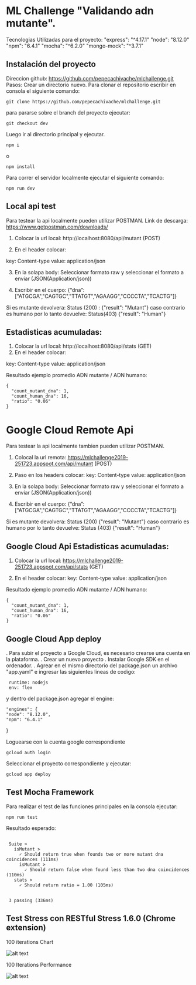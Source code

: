 # ML Challenge "Validando adn mutante".

Tecnologias Utilizadas para el proyecto:
 "express": "^4.17.1"
 "node": "8.12.0"
 "npm": "6.4.1"
 "mocha": "^6.2.0"
 "mongo-mock": "^3.7.1"
 
 ## Instalación del proyecto
 Direccion github: https://github.com/pepecachivache/mlchallenge.git
 Pasos:
 Crear un directorio nuevo.
 Para clonar el repositorio escribir en consola el siguiente comando:
 ```
 git clone https://github.com/pepecachivache/mlchallenge.git
 ```
 para pararse sobre el branch del proyecto ejecutar:
  ```
  git checkout dev
   ```
 Luego ir al directorio principal y ejecutar.
 
 ```
 npm i
 ```
 o
 ```
 npm install
 ```
 Para correr el servidor localmente ejecutar el siguiente comando:
 ```
 npm run dev
 ```
 ## Local api test
 
 Para testear la api localmente pueden utilizar POSTMAN.
 Link de descarga: https://www.getpostman.com/downloads/
 
 1. Colocar la url local: http://localhost:8080/api/mutant (POST) 
 
 2. En el header colocar:
 
 key: Content-type  value: application/json
 
 3. En la solapa body:
 Seleccionar formato raw y seleccionar el formato a enviar (JSON(Application/json))
 
 4. Escribir en el cuerpo:
 {“dna”:["ATGCGA","CAGTGC","TTATGT","AGAAGG","CCCCTA","TCACTG"]}
 
 Si es mutante devolvera: Status (200) : {"result": "Mutant"} caso contrario es humano por lo tanto devuelve: Status(403)
 {"result": "Human"}
 
 ## Estadisticas acumuladas:
 
 1. Colocar la url local: http://localhost:8080/api/stats (GET)
 2. En el header colocar:
 
 key: Content-type  value: application/json
 
 Resultado ejemplo promedio ADN mutante / ADN humano:
  ```
 {
    "count_mutant_dna": 1,
    "count_human_dna": 16,
    "ratio": "0.06"
}

 ```
 
 # Google Cloud Remote Api
 
 Para testear la api localmente tambien pueden utilizar POSTMAN.
 
  1. Colocal la url remota: https://mlchallenge2019-251723.appspot.com/api/mutant (POST)
 
  2. Paso en los headers colocar:
 key: Content-type  value: application/json
 
 3. En la solapa body:
 Seleccionar formato raw y seleccionar el formato a enviar (JSON(Application/json))
 
 4. Escribir en el cuerpo:
 {“dna”:["ATGCGA","CAGTGC","TTATGT","AGAAGG","CCCCTA","TCACTG"]}
 
 Si es mutante devolvera: Status (200) {"result": "Mutant"} caso contrario es humano por lo tanto devuelve: Status (403)
 {"result": "Human"}
 
 
  ## Google Cloud Api Estadisticas acumuladas:
 
 1. Colocar la url local: https://mlchallenge2019-251723.appspot.com/api/stats (GET)
 
 2. En el header colocar:
 key: Content-type  value: application/json
 
 Resultado ejemplo promedio ADN mutante / ADN humano:
  ```
 {
    "count_mutant_dna": 1,
    "count_human_dna": 16,
    "ratio": "0.06"
}

 ```

## Google Cloud App deploy

. Para subir el proyecto a Google Cloud, es necesario crearse una cuenta en la plataforma.
. Crear un nuevo proyecto
. Instalar Google SDK en el ordenador.
. Agrear en el mismo directorio del package.json un archivo "app.yaml" e ingresar las siguientes lineas de codigo:

```
 runtime: nodejs
 env: flex
```

  y dentro del package.json agregar el engine:
  

    "engines": {
    "node": "8.12.0",
    "npm": "6.4.1"
  }

     
Loguearse con la cuenta google correspondiente


 ```
gcloud auth login
 ```
      
Seleccionar el proyecto correspondiente y ejecutar:

```
gcloud app deploy
```

## Test Mocha Framework

Para realizar el test de las funciones principales en la consola ejecutar:

 ```
npm run test
 ```

Resultado esperado:

 ```
 
  Suite >
    isMutant >
      ✓ Should return true when founds two or more mutant dna coincidences (111ms)
      isMutant >
        ✓ Should return false when found less than two dna coincidences (110ms)
    stats >
      ✓ Should return ratio = 1.00 (105ms)


  3 passing (336ms)

 ```
 
 
 ## Test Stress con RESTful Stress 1.6.0 (Chrome extension)
 
 100 iterations Chart
 
 ![alt text](https://ia601507.us.archive.org/16/items/capturadepantalla20190902alas23.39.23/Captura%20de%20pantalla%202019-09-02%20a%20las%2023.39.08.png)
 
100 Iterations Performance

 ![alt text](https://ia601404.us.archive.org/27/items/capturadepantalla20190902alas23.39.23_201909/Captura%20de%20pantalla%202019-09-02%20a%20las%2023.39.23.png)
              
      
  
 

 
 
 
 

